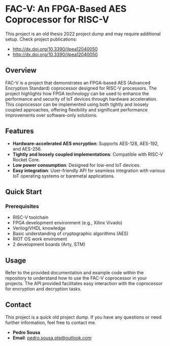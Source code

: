 # FAC-V: An FPGA-Based AES Coprocessor for RISC-V

This project is an old thesis 2022 project dump and may require additional setup.
Check project publications: 
- http://dx.doi.org/10.3390/jlpea12040050
- http://dx.doi.org/10.3390/jlpea12040050

## Overview

FAC-V is a project that demonstrates an FPGA-based AES (Advanced Encryption Standard) coprocessor designed for RISC-V processors. The project highlights how FPGA technology can be used to enhance the performance and security of IoT devices through hardware acceleration. This coprocessor can be implemented using both tightly and loosely coupled approaches, offering flexibility and significant performance improvements over software-only solutions.

## Features

- **Hardware-accelerated AES encryption**: Supports AES-128, AES-192, and AES-256.
- **Tightly and loosely coupled implementations**: Compatible with RISC-V Rocket Core.
- **Low power consumption**: Designed for low-end IoT devices.
- **Easy integration**: User-friendly API for seamless integration with various IoT operating systems or baremetal applications.

## Quick Start

### Prerequisites

- RISC-V toolchain
- FPGA development environment (e.g., Xilinx Vivado)
- Verilog/VHDL knowledge
- Basic understanding of cryptographic algorithms (AES)
- RIOT OS work enviroment
- 2 development boards (Arty, STM)
## Usage

Refer to the provided documentation and example code within the repository to understand how to use the FAC-V coprocessor in your projects. The API provided facilitates easy interaction with the coprocessor for encryption and decryption tasks.

## Contact

This project is a quick old project dump. If you have any questions or need further information, feel free to contact me.

- **Pedro Sousa**
- **Email**: [pedro.sousa.pte@outlook.com](mailto:pedro.sousa.pte@outlook.com)
